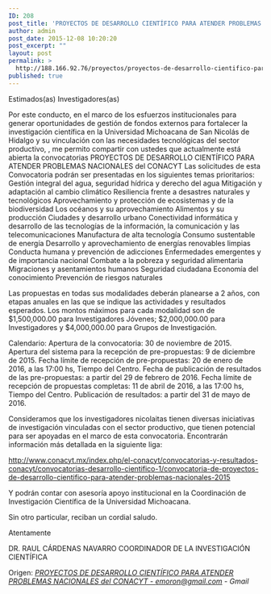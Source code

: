 ```yaml
---
ID: 208
post_title: 'PROYECTOS DE DESARROLLO CIENTÍFICO PARA ATENDER PROBLEMAS NACIONALES del CONACYT &#8211; emoron@gmail.com &#8211; Gmail'
author: admin
post_date: 2015-12-08 10:20:20
post_excerpt: ""
layout: post
permalink: >
  http://188.166.92.76/proyectos/proyectos-de-desarrollo-cientifico-para-atender-problemas-nacionales-del-conacyt-emorongmail-com-gmail/
published: true
---
```

Estimados(as) Investigadores(as)

Por este conducto, en el marco de los esfuerzos institucionales para generar oportunidades de gestión de fondos externos para fortalecer la investigación científica en la Universidad Michoacana de San Nicolás de Hidalgo y su vinculación con las necesidades tecnológicas del sector productivo, , me permito compartir con ustedes que actualmente está abierta la convocatorias PROYECTOS DE DESARROLLO CIENTÍFICO PARA ATENDER PROBLEMAS NACIONALES del CONACYT
Las solicitudes de esta Convocatoria podrán ser presentadas en los siguientes temas prioritarios:
Gestión integral del agua, seguridad hídrica y derecho del agua
Mitigación y adaptación al cambio climático
Resiliencia frente a desastres naturales y tecnológicos
Aprovechamiento y protección de ecosistemas y de la biodiversidad
Los océanos y su aprovechamiento
Alimentos y su producción
Ciudades y desarrollo urbano
Conectividad informática y desarrollo de las tecnologías de la información, la comunicación y las telecomunicaciones
Manufactura de alta tecnología
Consumo sustentable de energía
Desarrollo y aprovechamiento de energías renovables limpias
Conducta humana y prevención de adicciones
Enfermedades emergentes y de importancia nacional
Combate a la pobreza y seguridad alimentaria
Migraciones y asentamientos humanos
Seguridad ciudadana
Economía del conocimiento
Prevención de riesgos naturales

Las propuestas en todas sus modalidades deberán planearse a 2 años, con etapas anuales en las
que se indique las actividades y resultados esperados. Los montos máximos para cada modalidad
son de $1,500,000.00 para Investigadores Jóvenes; $2,000,000.00 para Investigadores y
$4,000,000.00 para Grupos de Investigación.

Calendario:
Apertura de la convocatoria: 30 de noviembre de 2015.
Apertura del sistema para la recepción de pre-propuestas: 9 de diciembre de 2015.
Fecha límite de recepción de pre-propuestas: 20 de enero de 2016, a las 17:00 hs, Tiempo del Centro.
Fecha de publicación de resultados de las pre-propuestas: a partir del 29 de febrero de 2016.
Fecha límite de recepción de propuestas completas: 11 de abril de 2016, a las 17:00 hs, Tiempo del Centro.
Publicación de resultados: a partir del 31 de mayo de 2016.


Consideramos que los investigadores nicolaitas tienen diversas iniciativas de investigación vinculadas con el sector productivo, que tienen potencial para ser apoyadas en el marco de esta convocatoria.
Encontrarán información más detallada en la siguiente liga:

http://www.conacyt.mx/index.php/el-conacyt/convocatorias-y-resultados-conacyt/convocatorias-desarrollo-cientifico-1/convocatoria-de-proyectos-de-desarrollo-cientifico-para-atender-problemas-nacionales-2015


Y podrán contar con asesoría apoyo institucional en la Coordinación de Investigación Científica de la Universidad Michoacana.

Sin otro particular, reciban un cordial saludo.

Atentamente


DR. RAUL CÁRDENAS NAVARRO
COORDINADOR DE LA INVESTIGACIÓN CIENTÍFICA

Origen: <em><a href="https://mail.google.com/mail/u/0/#inbox/151826250340104c">PROYECTOS DE DESARROLLO CIENTÍFICO PARA ATENDER PROBLEMAS NACIONALES del CONACYT - emoron@gmail.com - Gmail</a></em>